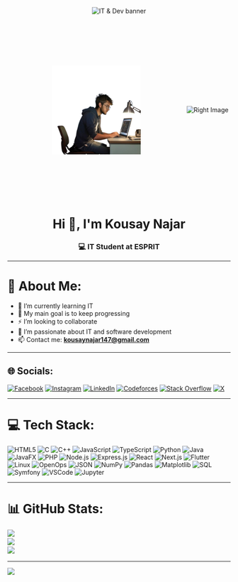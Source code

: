 <p align="center">
  <img src="[https://i.imgur.com/3Y5ZQkN.gif](https://www.mydral.com/wp-content/uploads/2020/04/datascience.gif)" alt="IT & Dev banner" width="2000" height="600">
</p>


<!-- Conteneur flex avec grand espace entre les images -->
<p style="display: flex; justify-content: space-between; align-items: center; width: 100%; margin: 0; padding: 20%;">
  <img src="devImg.png" alt="Left Image" width="200" style="object-fit: contain;">
  <img src="https://github.com/kousay11/kousay11/assets/131978549/c5151cd7-4ae4-4e61-b3f8-36d6240e18fe" 
       alt="Right Image" 
       width="200" 
       style="object-fit: contain;">
</p> 





<h1 align="center">Hi 👋, I'm Kousay Najar</h1>
<h3 align="center">💻 IT Student at ESPRIT</h3>

---

# 💫 About Me:
- 🔭 I’m currently learning IT  
- 🌱 My main goal is to keep progressing  
- ⚡ I’m looking to collaborate  
- 💬 I’m passionate about IT and software development  
- 📫 Contact me: **kousaynajar147@gmail.com**

---

## 🌐 Socials:
[![Facebook](https://img.shields.io/badge/Facebook-%231877F2.svg?logo=Facebook&logoColor=white)](https://www.facebook.com/kousay.najar.9?locale=fr_FR) 
[![Instagram](https://img.shields.io/badge/Instagram-%23E4405F.svg?logo=Instagram&logoColor=white)](https://instagram.com/kousaynajar) 
[![LinkedIn](https://img.shields.io/badge/LinkedIn-%230077B5.svg?logo=linkedin&logoColor=white)](https://www.linkedin.com/in/kousay-najar-07b5832b4/) 
[![Codeforces](https://img.shields.io/badge/Codeforces-%231F8ACB.svg?logo=codeforces&logoColor=white)](https://codeforces.com/profile/Kousay) 
[![Stack Overflow](https://img.shields.io/badge/-Stackoverflow-FE7A16?logo=stack-overflow&logoColor=white)](https://stackoverflow.com/users/19687087) 
[![X](https://img.shields.io/badge/X-black.svg?logo=X&logoColor=white)](https://x.com/KousayN2122003)

---

# 💻 Tech Stack:
![HTML5](https://img.shields.io/badge/html5-%23E34F26.svg?style=for-the-badge&logo=html5&logoColor=white)
![C](https://img.shields.io/badge/c-%2300599C.svg?style=for-the-badge&logo=c&logoColor=white)
![C++](https://img.shields.io/badge/c++-%2300599C.svg?style=for-the-badge&logo=c%2B%2B&logoColor=white)
![JavaScript](https://img.shields.io/badge/javascript-%23323330.svg?style=for-the-badge&logo=javascript&logoColor=%23F7DF1E)
![TypeScript](https://img.shields.io/badge/typescript-%23007ACC.svg?style=for-the-badge&logo=typescript&logoColor=white)
![Python](https://img.shields.io/badge/python-3670A0?style=for-the-badge&logo=python&logoColor=ffdd54)
![Java](https://img.shields.io/badge/java-%23ED8B00.svg?style=for-the-badge&logo=openjdk&logoColor=white)
![JavaFX](https://img.shields.io/badge/javafx-%23FF0000.svg?style=for-the-badge&logo=javafx&logoColor=white)
![PHP](https://img.shields.io/badge/php-%23777BB4.svg?style=for-the-badge&logo=php&logoColor=white)
![Node.js](https://img.shields.io/badge/node.js-43853D?style=for-the-badge&logo=node.js&logoColor=white)
![Express.js](https://img.shields.io/badge/express.js-%23404d59.svg?style=for-the-badge&logo=express&logoColor=%2361DAFB)
![React](https://img.shields.io/badge/react-%2320232a.svg?style=for-the-badge&logo=react&logoColor=%2361DAFB)
![Next.js](https://img.shields.io/badge/Next.js-000000.svg?style=for-the-badge&logo=nextdotjs&logoColor=white)
![Flutter](https://img.shields.io/badge/Flutter-%2302569B.svg?style=for-the-badge&logo=Flutter&logoColor=white)
![Linux](https://img.shields.io/badge/Linux-FCC624.svg?style=for-the-badge&logo=linux&logoColor=black)
![OpenOps](https://img.shields.io/badge/OpenOps-%230075FF.svg?style=for-the-badge&logo=amazon-aws&logoColor=white)
![JSON](https://img.shields.io/badge/JSON-%23000000.svg?style=for-the-badge&logo=json&logoColor=white)
![NumPy](https://img.shields.io/badge/NumPy-013243.svg?style=for-the-badge&logo=numpy&logoColor=white)
![Pandas](https://img.shields.io/badge/Pandas-150458.svg?style=for-the-badge&logo=pandas&logoColor=white)
![Matplotlib](https://img.shields.io/badge/Matplotlib-248AFC.svg?style=for-the-badge&logo=matplotlib&logoColor=white)
![SQL](https://img.shields.io/badge/SQL-003B57.svg?style=for-the-badge&logo=sql&logoColor=white)
![Symfony](https://img.shields.io/badge/Symfony-000000.svg?style=for-the-badge&logo=symfony&logoColor=white)
![VSCode](https://img.shields.io/badge/VSCode-007ACC.svg?style=for-the-badge&logo=visual-studio-code&logoColor=white)
![Jupyter](https://img.shields.io/badge/Jupyter-F37626.svg?style=for-the-badge&logo=jupyter&logoColor=white)

---

# 📊 GitHub Stats:
![](https://github-readme-stats.vercel.app/api?username=kousay11&theme=dark&hide_border=false&include_all_commits=true&count_private=true)<br/>
![](https://github-readme-streak-stats.herokuapp.com/?user=kousay11&theme=dark&hide_border=false)<br/>
![](https://github-readme-stats.vercel.app/api/top-langs/?username=kousay11&theme=dark&hide_border=false&include_all_commits=true&count_private=true&layout=compact)

---

[![](https://visitcount.itsvg.in/api?id=kousay11&icon=7&color=12)](https://visitcount.itsvg.in)

